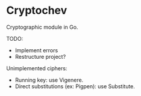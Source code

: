 # Cryptochev

Cryptographic module in Go.

TODO:
- Implement errors
- Restructure project?

Unimplemented ciphers:
- Running key: use Vigenere.
- Direct substitutions (ex: Pigpen): use Substitute.